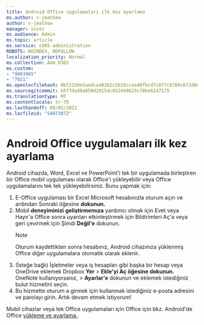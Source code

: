 ```yaml
---
title: Android Office uygulamaları ilk kez ayarlama
ms.author: v-jmathew
author: v-jmathew
manager: scotv
ms.audience: Admin
ms.topic: article
ms.service: o365-administration
ROBOTS: NOINDEX, NOFOLLOW
localization_priority: Normal
ms.collection: Adm_O365
ms.custom:
- "9003965"
- "7021"
ms.openlocfilehash: 0bf2156e5aedce40262c2b10ccaed0fbcd7c877c8709c6f2d68d20bdad7dd517
ms.sourcegitcommit: b5f7da89a650d2915dc652449623c78be6247175
ms.translationtype: MT
ms.contentlocale: tr-TR
ms.lasthandoff: 08/05/2021
ms.locfileid: "54073872"
---
```

# <a name="set-up-office-apps-for-the-first-time-on-an-android-device"></a>Android Office uygulamaları ilk kez ayarlama

Android cihazda, Word, Excel ve PowerPoint'i tek bir uygulamada birleştiren bir Office mobil uygulaması olarak Office'i yükleyebilir veya Office uygulamalarını tek tek yükleyebilirsiniz. Bunu yapmak için:

1. E-Office uygulaması bir Excel Microsoft hesabınızla oturum açın ve ardından Sonraki öğesine **dokunun.**
2. Mobil **deneyiminizi** **geliştirmemıza** yardımcı olmak için Evet veya Hayır'a Office sonra uyarıları etkinleştirmek için Bildirimleri Aç'a veya geri çevirmek için Şimdi  **Değil'e** dokunun.
    > [!NOTE]
    > Oturum kaydettikten sonra hesabınız, Android cihazınıza yüklenmiş Office diğer uygulamalara otomatik olarak eklenir.
3. (İsteğe bağlı) İşletmeler veya iş hesapları gibi başka bir hesap veya OneDrive eklemek Dropbox **Yer**  >  **Ekle'yi Aç öğesine dokunun.** OneNote kullanıyorsanız,   >  **Ayarlar'e** dokunun ve eklemek istediğiniz bulut hizmetini seçin.
4. Bu hizmette oturum a girmek için kullanmak istediğiniz e-posta adresini ve parolayı girin. Artık devam etmek istiyorum!

Mobil cihazlar veya tek Office uygulamaları için Office için bkz. Android'de Office [yükleme ve ayarlama.](https://go.microsoft.com/fwlink/?linkid=2135287)
